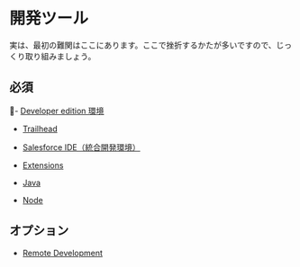 # 開発ツール

実は、最初の難関はここにあります。ここで挫折するかたが多いですので、じっくり取り組みましょう。

## 必須

- [Developer edition 環境]()

- [Trailhead]()

- [Salesforce IDE（統合開発環境）]()

- [Extensions]()

- [Java]()

- [Node]()

## オプション

- [Remote Development]()
